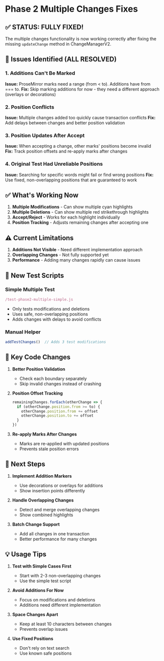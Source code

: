 # Phase 2 Multiple Changes Fixes

## ✅ STATUS: FULLY FIXED!

The multiple changes functionality is now working correctly after fixing the missing `updateChange` method in ChangeManagerV2.

## 🐛 Issues Identified (ALL RESOLVED)

### 1. Additions Can't Be Marked
**Issue:** ProseMirror marks need a range (from < to). Additions have from === to.
**Fix:** Skip marking additions for now - they need a different approach (overlays or decorations)

### 2. Position Conflicts
**Issue:** Multiple changes added too quickly cause transaction conflicts
**Fix:** Add delays between changes and better position validation

### 3. Position Updates After Accept
**Issue:** When accepting a change, other marks' positions become invalid
**Fix:** Track position offsets and re-apply marks after changes

### 4. Original Test Had Unreliable Positions
**Issue:** Searching for specific words might fail or find wrong positions
**Fix:** Use fixed, non-overlapping positions that are guaranteed to work

## ✅ What's Working Now

1. **Multiple Modifications** - Can show multiple cyan highlights
2. **Multiple Deletions** - Can show multiple red strikethrough highlights
3. **Accept/Reject** - Works for each highlight individually
4. **Position Tracking** - Adjusts remaining changes after accepting one

## ⚠️ Current Limitations

1. **Additions Not Visible** - Need different implementation approach
2. **Overlapping Changes** - Not fully supported yet
3. **Performance** - Adding many changes rapidly can cause issues

## 🧪 New Test Scripts

### Simple Multiple Test
```javascript
/test-phase2-multiple-simple.js
```
- Only tests modifications and deletions
- Uses safe, non-overlapping positions
- Adds changes with delays to avoid conflicts

### Manual Helper
```javascript
addTestChanges()  // Adds 3 test modifications
```

## 🔧 Key Code Changes

1. **Better Position Validation**
   - Check each boundary separately
   - Skip invalid changes instead of crashing

2. **Position Offset Tracking**
   ```javascript
   remainingChanges.forEach(otherChange => {
     if (otherChange.position.from >= to) {
       otherChange.position.from += offset
       otherChange.position.to += offset
     }
   })
   ```

3. **Re-apply Marks After Changes**
   - Marks are re-applied with updated positions
   - Prevents stale position errors

## 🎯 Next Steps

1. **Implement Addition Markers**
   - Use decorations or overlays for additions
   - Show insertion points differently

2. **Handle Overlapping Changes**
   - Detect and merge overlapping changes
   - Show combined highlights

3. **Batch Change Support**
   - Add all changes in one transaction
   - Better performance for many changes

## 💡 Usage Tips

1. **Test with Simple Cases First**
   - Start with 2-3 non-overlapping changes
   - Use the simple test script

2. **Avoid Additions For Now**
   - Focus on modifications and deletions
   - Additions need different implementation

3. **Space Changes Apart**
   - Keep at least 10 characters between changes
   - Prevents overlap issues

4. **Use Fixed Positions**
   - Don't rely on text search
   - Use known safe positions 